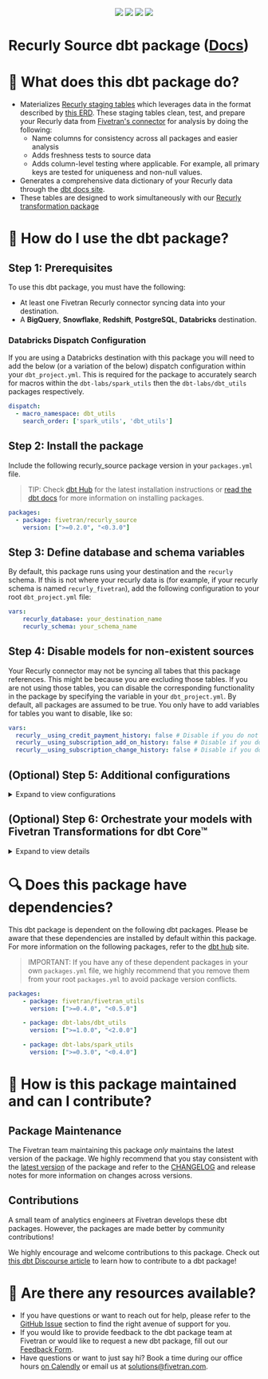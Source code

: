 <p align="center">
    <a alt="License"
        href="https://github.com/fivetran/dbt_netsuite_source/blob/main/LICENSE">
        <img src="https://img.shields.io/badge/License-Apache%202.0-blue.svg" /></a>
    <a alt="dbt-core">
        <img src="https://img.shields.io/badge/dbt_Core™_version->=1.3.0_<2.0.0-orange.svg" /></a>
    <a alt="Maintained?">
        <img src="https://img.shields.io/badge/Maintained%3F-yes-green.svg" /></a>
    <a alt="PRs">
        <img src="https://img.shields.io/badge/Contributions-welcome-blueviolet" /></a>
</p>

# Recurly Source dbt package ([Docs](https://fivetran.github.io/dbt_recurly_source/))

# 📣 What does this dbt package do?
- Materializes [Recurly staging tables]((https://fivetran.github.io/dbt_recurly_source/#!/overview/github_source/models/?g_v=1)) which leverages data in the format described by [this ERD](https://fivetran.com/docs/applications/recurly#schemainformation). These staging tables clean, test, and prepare your Recurly data from [Fivetran's connector](https://fivetran.com/docs/applications/recurly) for analysis by doing the following:
  - Name columns for consistency across all packages and easier analysis
  - Adds freshness tests to source data
  - Adds column-level testing where applicable. For example,  all primary keys are tested for uniqueness and non-null values.
- Generates a comprehensive data dictionary of your Recurly data through the [dbt docs site](https://fivetran.github.io/dbt_recurly_source/).
- These tables are designed to work simultaneously with our [Recurly transformation package](https://github.com/fivetran/dbt_recurly)

# 🎯 How do I use the dbt package?
## Step 1: Prerequisites
To use this dbt package, you must have the following:
- At least one Fivetran Recurly connector syncing data into your destination. 
- A **BigQuery**, **Snowflake**, **Redshift**, **PostgreSQL**, **Databricks** destination.

### Databricks Dispatch Configuration
If you are using a Databricks destination with this package you will need to add the below (or a variation of the below) dispatch configuration within your `dbt_project.yml`. This is required for the package to accurately search for macros within the `dbt-labs/spark_utils` then the `dbt-labs/dbt_utils` packages respectively.
```yml
dispatch:
  - macro_namespace: dbt_utils
    search_order: ['spark_utils', 'dbt_utils']
```

## Step 2: Install the package
Include the following recurly_source package version in your `packages.yml` file.
> TIP: Check [dbt Hub](https://hub.getdbt.com/) for the latest installation instructions or [read the dbt docs](https://docs.getdbt.com/docs/package-management) for more information on installing packages.

```yaml
packages:
  - package: fivetran/recurly_source
    version: [">=0.2.0", "<0.3.0"]
```
## Step 3: Define database and schema variables
By default, this package runs using your destination and the `recurly` schema. If this is not where your recurly data is (for example, if your recurly schema is named `recurly_fivetran`), add the following configuration to your root `dbt_project.yml` file:

```yml
vars:
    recurly_database: your_destination_name
    recurly_schema: your_schema_name 
```

## Step 4: Disable models for non-existent sources
Your Recurly connector may not be syncing all tabes that this package references. This might be because you are excluding those tables. If you are not using those tables, you can disable the corresponding functionality in the package by specifying the variable in your `dbt_project.yml`. By default, all packages are assumed to be true. You only have to add variables for tables you want to disable, like so: 

```yml 
vars:
  recurly__using_credit_payment_history: false # Disable if you do not have the credit_payment_history table
  recurly__using_subscription_add_on_history: false # Disable if you do not have the subscription_add_on_history table
  recurly__using_subscription_change_history: false # Disable if you do not have the subscription_change_history table

```   
## (Optional) Step 5: Additional configurations
<details><summary>Expand to view configurations</summary>

### Passing Through Additional Fields
This package includes all source columns defined in the macros folder. You can add more columns using our pass-through column variables. These variables allow for the pass-through fields to be aliased (`alias`) and casted (`transform_sql`) if desired, but not required. Datatype casting is configured via a sql snippet within the `transform_sql` key. You may add the desired sql while omitting the `as field_name` at the end and your custom pass-though fields will be casted accordingly. Use the below format for declaring the respective pass-through variables:

```yml
vars:
    recurly_account_pass_through_columns: 
      - name: "new_custom_field"
        alias: "custom_field"
        transform_sql: "cast(custom_field as string)"
      - name: "another_one"
    recurly_subscription_pass_through_columns:
      - name: "this_field"
        alias: "cool_field_name"
```

### Change the build schema
By default, this package builds the recurly staging models within a schema titled (`<target_schema>` + `_recurly_source`) in your destination. If this is not where you would like your recurly staging data to be written to, add the following configuration to your root `dbt_project.yml` file:

```yml
models:
    recurly_source:
      +schema: my_new_schema_name # leave blank for just the target_schema
```

### Change the source table references
If an individual source table has a different name than the package expects, add the table name as it appears in your destination to the respective variable:
> IMPORTANT: See this project's [`dbt_project.yml`](https://github.com/fivetran/dbt_recurly_source/blob/main/dbt_project.yml) variable declarations to see the expected names.

```yml
vars:
    <default_source_table_name>_identifier: your_table_name 
```

  
</details>

## (Optional) Step 6: Orchestrate your models with Fivetran Transformations for dbt Core™
<details><summary>Expand to view details</summary>
<br>
    
Fivetran offers the ability for you to orchestrate your dbt project through [Fivetran Transformations for dbt Core™](https://fivetran.com/docs/transformations/dbt). Learn how to set up your project for orchestration through Fivetran in our [Transformations for dbt Core setup guides](https://fivetran.com/docs/transformations/dbt#setupguide).
</details>
    
# 🔍 Does this package have dependencies?
This dbt package is dependent on the following dbt packages. Please be aware that these dependencies are installed by default within this package. For more information on the following packages, refer to the [dbt hub](https://hub.getdbt.com/) site.
> IMPORTANT: If you have any of these dependent packages in your own `packages.yml` file, we highly recommend that you remove them from your root `packages.yml` to avoid package version conflicts.
```yml
packages:
    - package: fivetran/fivetran_utils
      version: [">=0.4.0", "<0.5.0"]

    - package: dbt-labs/dbt_utils
      version: [">=1.0.0", "<2.0.0"]

    - package: dbt-labs/spark_utils
      version: [">=0.3.0", "<0.4.0"]
```
          
# 🙌 How is this package maintained and can I contribute?
## Package Maintenance
The Fivetran team maintaining this package _only_ maintains the latest version of the package. We highly recommend that you stay consistent with the [latest version](https://hub.getdbt.com/fivetran/recurly_source/latest/) of the package and refer to the [CHANGELOG](https://github.com/fivetran/dbt_recurly_source/blob/main/CHANGELOG.md) and release notes for more information on changes across versions.
## Contributions
A small team of analytics engineers at Fivetran develops these dbt packages. However, the packages are made better by community contributions! 

We highly encourage and welcome contributions to this package. Check out [this dbt Discourse article](https://discourse.getdbt.com/t/contributing-to-a-dbt-package/657) to learn how to contribute to a dbt package!

# 🏪 Are there any resources available?
- If you have questions or want to reach out for help, please refer to the [GitHub Issue](https://github.com/fivetran/dbt_recurly_source/issues/new/choose) section to find the right avenue of support for you.
- If you would like to provide feedback to the dbt package team at Fivetran or would like to request a new dbt package, fill out our [Feedback Form](https://www.surveymonkey.com/r/DQ7K7WW).
- Have questions or want to just say hi? Book a time during our office hours [on Calendly](https://calendly.com/fivetran-solutions-team/fivetran-solutions-team-office-hours) or email us at solutions@fivetran.com.
